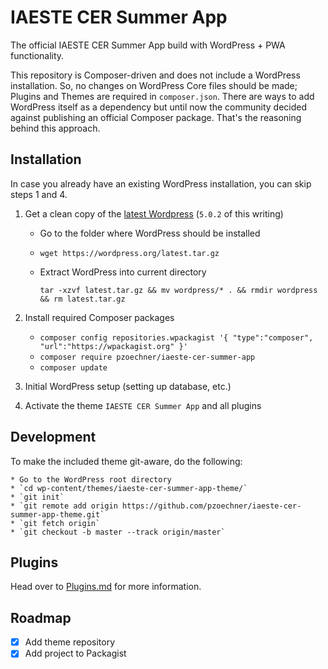 # IAESTE CER Summer App
The official IAESTE CER Summer App build with WordPress + PWA functionality.

This repository is Composer-driven and does not include a WordPress installation. So, no changes on WordPress Core files should be made; Plugins and Themes are required in `composer.json`.
There are ways to add WordPress itself as a dependency but until now the community decided against publishing an official Composer package. That's the reasoning behind this approach.

## Installation
In case you already have an existing WordPress installation, you can skip steps 1 and 4.

1. Get a clean copy of the [latest Wordpress](https://codex.wordpress.org/Installing_WordPress) (`5.0.2` of this writing)
    * Go to the folder where WordPress should be installed
    * `wget https://wordpress.org/latest.tar.gz`
    * Extract WordPress into current directory
    
      `tar -xzvf latest.tar.gz && mv wordpress/* . && rmdir wordpress && rm latest.tar.gz`

2. Install required Composer packages

    * `composer config repositories.wpackagist '{ "type":"composer", "url":"https://wpackagist.org" }'`
    * `composer require pzoechner/iaeste-cer-summer-app`
    * `composer update`

3. Initial WordPress setup (setting up database, etc.)
4. Activate the theme `IAESTE CER Summer App` and all plugins

## Development
To make the included theme git-aware, do the following:

    * Go to the WordPress root directory
    * `cd wp-content/themes/iaeste-cer-summer-app-theme/`
    * `git init`
    * `git remote add origin https://github.com/pzoechner/iaeste-cer-summer-app-theme.git`
    * `git fetch origin`
    * `git checkout -b master --track origin/master`

## Plugins
Head over to [Plugins.md](PLUGINS.md) for more information.

## Roadmap

- [x] Add theme repository
- [x] Add project to Packagist
